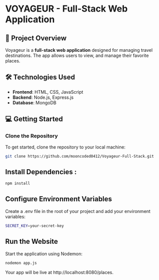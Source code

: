 # VOYAGEUR - Full-Stack Web Application

## 🚀 Project Overview
Voyageur is a **full-stack web application** designed for managing travel destinations. The app allows users to view, and manage their favorite places.

## 🛠 Technologies Used
- **Frontend**: HTML, CSS, JavaScript
- **Backend**: Node.js, Express.js
- **Database**: MongoDB

## 💻 Getting Started

### Clone the Repository
To get started, clone the repository to your local machine:
```bash 
git clone https://github.com/mooncoded0412/Voyageur-Full-Stack.git
```

## Install Dependencies :
```bash 
npm install
```

## Configure Environment Variables
Create a .env file in the root of your project and add your environment variables:
```bash
SECRET_KEY=your-secret-key
```

## Run the Website
Start the application using Nodemon:
```bash
nodemon app.js
```

Your app will be live at http://localhost:8080/places.


